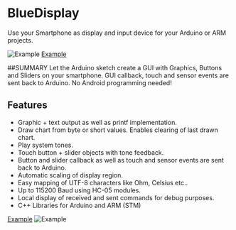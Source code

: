 # BlueDisplay
Use your Smartphone as display and input device for your Arduino or ARM projects.

![Example](ArminJo.github.com/android-blue-display/schematics/BlueDisplayBlink_Steckplatine.png)
[Example](ArminJo.github.com/android-blue-display/pictures/Blink1.png)


##SUMMARY
Let the Arduino sketch create a GUI with Graphics, Buttons and Sliders on your smartphone.
GUI callback, touch and sensor events are sent back to Arduino.
No Android programming needed!

## Features
- Graphic + text output as well as printf implementation.
- Draw chart from byte or short values. Enables clearing of last drawn chart.
- Play system tones.
- Touch button + slider objects with tone feedback.
- Button and slider callback as well as touch and sensor events are sent back to Arduino.
- Automatic scaling of display region.
- Easy mapping of UTF-8 characters like Ohm, Celsius etc..
- Up to 115200 Baud using HC-05 modules.
- Local display of received and sent commands for debug purposes.
- C++ Libraries for Arduino and ARM (STM)

[Example](ArminJo.github.com/android-blue-display/screenshots/FrequencyGeneratorPage.png)
![Example](ArminJo.github.com/android-blue-display/screenshots/DSOSettingsPage.png)